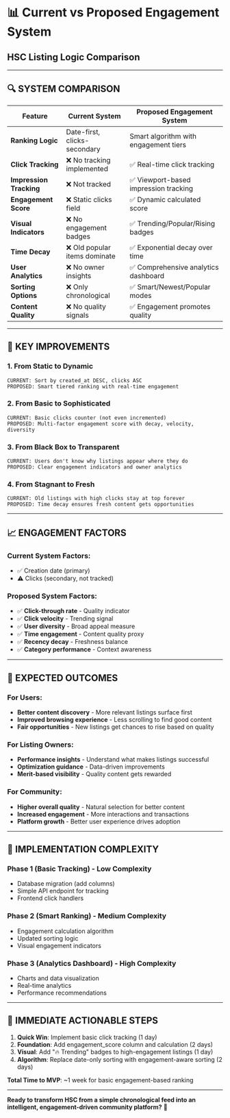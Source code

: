 # 📊 Current vs Proposed Engagement System
## HSC Listing Logic Comparison

---

## 🔍 **SYSTEM COMPARISON**

| Feature | Current System | Proposed Engagement System |
|---------|----------------|---------------------------|
| **Ranking Logic** | Date-first, clicks-secondary | Smart algorithm with engagement tiers |
| **Click Tracking** | ❌ No tracking implemented | ✅ Real-time click tracking |
| **Impression Tracking** | ❌ Not tracked | ✅ Viewport-based impression tracking |
| **Engagement Score** | ❌ Static clicks field | ✅ Dynamic calculated score |
| **Visual Indicators** | ❌ No engagement badges | ✅ Trending/Popular/Rising badges |
| **Time Decay** | ❌ Old popular items dominate | ✅ Exponential decay over time |
| **User Analytics** | ❌ No owner insights | ✅ Comprehensive analytics dashboard |
| **Sorting Options** | ❌ Only chronological | ✅ Smart/Newest/Popular modes |
| **Content Quality** | ❌ No quality signals | ✅ Engagement promotes quality |

---

## 🎯 **KEY IMPROVEMENTS**

### **1. From Static to Dynamic**
```
CURRENT: Sort by created_at DESC, clicks ASC
PROPOSED: Smart tiered ranking with real-time engagement
```

### **2. From Basic to Sophisticated**
```
CURRENT: Basic clicks counter (not even incremented)
PROPOSED: Multi-factor engagement score with decay, velocity, diversity
```

### **3. From Black Box to Transparent**
```
CURRENT: Users don't know why listings appear where they do
PROPOSED: Clear engagement indicators and owner analytics
```

### **4. From Stagnant to Fresh**
```
CURRENT: Old listings with high clicks stay at top forever
PROPOSED: Time decay ensures fresh content gets opportunities
```

---

## 📈 **ENGAGEMENT FACTORS**

### **Current System Factors:**
- ✅ Creation date (primary)
- ⚠️ Clicks (secondary, not tracked)

### **Proposed System Factors:**
- ✅ **Click-through rate** - Quality indicator
- ✅ **Click velocity** - Trending signal  
- ✅ **User diversity** - Broad appeal measure
- ✅ **Time engagement** - Content quality proxy
- ✅ **Recency decay** - Freshness balance
- ✅ **Category performance** - Context awareness

---

## 🚀 **EXPECTED OUTCOMES**

### **For Users:**
- **Better content discovery** - More relevant listings surface first
- **Improved browsing experience** - Less scrolling to find good content
- **Fair opportunities** - New listings get chances to rise based on quality

### **For Listing Owners:**
- **Performance insights** - Understand what makes listings successful
- **Optimization guidance** - Data-driven improvements
- **Merit-based visibility** - Quality content gets rewarded

### **For Community:**
- **Higher overall quality** - Natural selection for better content
- **Increased engagement** - More interactions and transactions
- **Platform growth** - Better user experience drives adoption

---

## 🔧 **IMPLEMENTATION COMPLEXITY**

### **Phase 1 (Basic Tracking)** - **Low Complexity**
- Database migration (add columns)
- Simple API endpoint for tracking
- Frontend click handlers

### **Phase 2 (Smart Ranking)** - **Medium Complexity**  
- Engagement calculation algorithm
- Updated sorting logic
- Visual engagement indicators

### **Phase 3 (Analytics Dashboard)** - **High Complexity**
- Charts and data visualization
- Real-time analytics
- Performance recommendations

---

## 🎯 **IMMEDIATE ACTIONABLE STEPS**

1. **Quick Win**: Implement basic click tracking (1 day)
2. **Foundation**: Add engagement_score column and calculation (2 days)  
3. **Visual**: Add "🔥 Trending" badges to high-engagement listings (1 day)
4. **Algorithm**: Replace date-only sorting with engagement-aware sorting (2 days)

**Total Time to MVP**: ~1 week for basic engagement-based ranking

---

**Ready to transform HSC from a simple chronological feed into an intelligent, engagement-driven community platform?** 🚀 